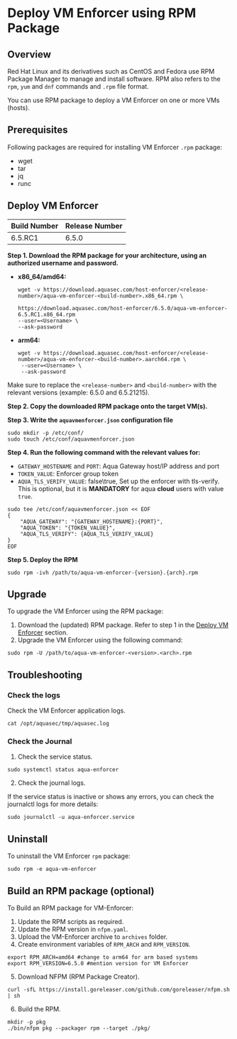 # Deploy VM Enforcer using RPM Package

## Overview
Red Hat Linux and its derivatives such as CentOS and Fedora use RPM Package Manager to manage and install software. RPM also refers to the `rpm`, `yum` and `dnf` commands and `.rpm` file format. 

You can use RPM package to deploy a VM Enforcer on one or more VMs (hosts).

## Prerequisites
Following packages are required for installing VM Enforcer `.rpm` package:
* wget
* tar
* jq
* runc

## Deploy VM Enforcer
| Build Number        | Release Number          |
| ------------------- | ------------------------|
| 6.5.RC1 | 6.5.0  |

**Step 1. Download the RPM package for your architecture, using an authorized username and password.**


   * **x86_64/amd64:**
  
        ```shell
       wget -v https://download.aquasec.com/host-enforcer/<release-number>/aqua-vm-enforcer-<build-number>.x86_64.rpm \

       https://download.aquasec.com/host-enforcer/6.5.0/aqua-vm-enforcer-6.5.RC1.x86_64.rpm
        --user=<Username> \
        --ask-password
       ```
   * **arm64:**
  
     ```shell
     wget -v https://download.aquasec.com/host-enforcer/<release-number>/aqua-vm-enforcer-<build-number>.aarch64.rpm \
      --user=<Username> \
      --ask-password
     ```

Make sure to replace the `<release-number>` and `<build-number>` with the relevant versions (example: 6.5.0 and 6.5.21215).


**Step 2. Copy the downloaded RPM package onto the target VM(s).**


**Step 3. Write the `aquavmenforcer.json` configuration file**

```shell
sudo mkdir -p /etc/conf/
sudo touch /etc/conf/aquavmenforcer.json
```

**Step 4. Run the following command with the relevant values for:**

   * `GATEWAY_HOSTENAME` and `PORT`: Aqua Gateway host/IP address and port
   * `TOKEN_VALUE`: Enforcer group token
   * `AQUA_TLS_VERIFY_VALUE`: false\true, Set up the enforcer with tls-verify. This is optional, but it is **MANDATORY** for aqua **cloud** users with value `true`.
   
   ```shell
   sudo tee /etc/conf/aquavmenforcer.json << EOF
   {
       "AQUA_GATEWAY": "{GATEWAY_HOSTENAME}:{PORT}",
       "AQUA_TOKEN": "{TOKEN_VALUE}",
       "AQUA_TLS_VERIFY": {AQUA_TLS_VERIFY_VALUE}
   }
   EOF
   ```

**Step 5. Deploy the RPM**

```shell
sudo rpm -ivh /path/to/aqua-vm-enforcer-{version}.{arch}.rpm
```

## Upgrade

To upgrade the VM Enforcer using the RPM package:

1. Download the (updated) RPM package. Refer to step 1 in the [Deploy VM Enforcer](#deploy-vm-enforcer) section.
2. Upgrade the VM Enforcer using the following command:

```shell
sudo rpm -U /path/to/aqua-vm-enforcer-<version>.<arch>.rpm
```

## Troubleshooting

### Check the logs

Check the VM Enforcer application logs.

```shell
cat /opt/aquasec/tmp/aquasec.log
```

### Check the Journal

1. Check the service status.
   
```shell
sudo systemctl status aqua-enforcer
```

2. Check the journal logs.

If the service status is inactive or shows any errors, you can check the journalctl logs for more details:

```shell
sudo journalctl -u aqua-enforcer.service
```
   
## Uninstall
To uninstall the VM Enforcer `rpm` package:

```shell
sudo rpm -e aqua-vm-enforcer
```

## Build an RPM package (optional)

To Build an RPM package for VM-Enforcer:
1. Update the RPM scripts as required.
2. Update the RPM version in `nfpm.yaml`.
3. Upload the VM-Enforcer archive to `archives` folder.
4. Create environment variables of `RPM_ARCH` and `RPM_VERSION`.

```shell
export RPM_ARCH=amd64 #change to arm64 for arm based systems
export RPM_VERSION=6.5.0 #mention version for VM Enforcer
```

5. Download NFPM (RPM Package Creator).

```shell
curl -sfL https://install.goreleaser.com/github.com/goreleaser/nfpm.sh | sh
```

6. Build the RPM.

```shell
mkdir -p pkg
./bin/nfpm pkg --packager rpm --target ./pkg/
```